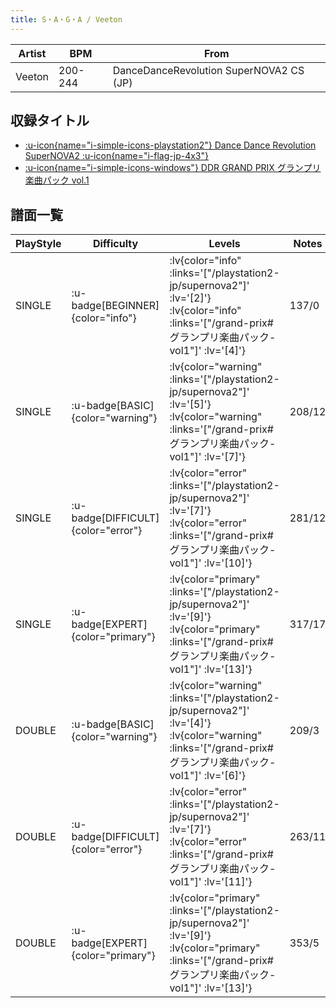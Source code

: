 ```yaml
---
title: S・A・G・A / Veeton
---
```


|Artist|BPM|From|
|------|---|----|
|Veeton|200-244|DanceDanceRevolution SuperNOVA2 CS (JP)|

## 収録タイトル

- [ :u-icon{name="i-simple-icons-playstation2"} Dance Dance Revolution SuperNOVA2 :u-icon{name="i-flag-jp-4x3"} ](/playstation2-jp/supernova2)
- [ :u-icon{name="i-simple-icons-windows"} DDR GRAND PRIX グランプリ楽曲パック vol.1](/grand-prix#グランプリ楽曲パック-vol1)

## 譜面一覧

|PlayStyle|Difficulty|Levels|Notes|Movie|
|---------|----------|------|-----|-----|
|SINGLE| :u-badge[BEGINNER]{color="info"} | :lv{color="info" :links='["/playstation2-jp/supernova2"]' :lv='[2]'}  :lv{color="info" :links='["/grand-prix#グランプリ楽曲パック-vol1"]' :lv='[4]'} |137/0||
|SINGLE| :u-badge[BASIC]{color="warning"} | :lv{color="warning" :links='["/playstation2-jp/supernova2"]' :lv='[5]'}  :lv{color="warning" :links='["/grand-prix#グランプリ楽曲パック-vol1"]' :lv='[7]'} |208/12||
|SINGLE| :u-badge[DIFFICULT]{color="error"} | :lv{color="error" :links='["/playstation2-jp/supernova2"]' :lv='[7]'}  :lv{color="error" :links='["/grand-prix#グランプリ楽曲パック-vol1"]' :lv='[10]'} |281/12||
|SINGLE| :u-badge[EXPERT]{color="primary"} | :lv{color="primary" :links='["/playstation2-jp/supernova2"]' :lv='[9]'}  :lv{color="primary" :links='["/grand-prix#グランプリ楽曲パック-vol1"]' :lv='[13]'} |317/17||
|DOUBLE| :u-badge[BASIC]{color="warning"} | :lv{color="warning" :links='["/playstation2-jp/supernova2"]' :lv='[4]'}  :lv{color="warning" :links='["/grand-prix#グランプリ楽曲パック-vol1"]' :lv='[6]'} |209/3||
|DOUBLE| :u-badge[DIFFICULT]{color="error"} | :lv{color="error" :links='["/playstation2-jp/supernova2"]' :lv='[7]'}  :lv{color="error" :links='["/grand-prix#グランプリ楽曲パック-vol1"]' :lv='[11]'} |263/11||
|DOUBLE| :u-badge[EXPERT]{color="primary"} | :lv{color="primary" :links='["/playstation2-jp/supernova2"]' :lv='[9]'}  :lv{color="primary" :links='["/grand-prix#グランプリ楽曲パック-vol1"]' :lv='[13]'} |353/5||
